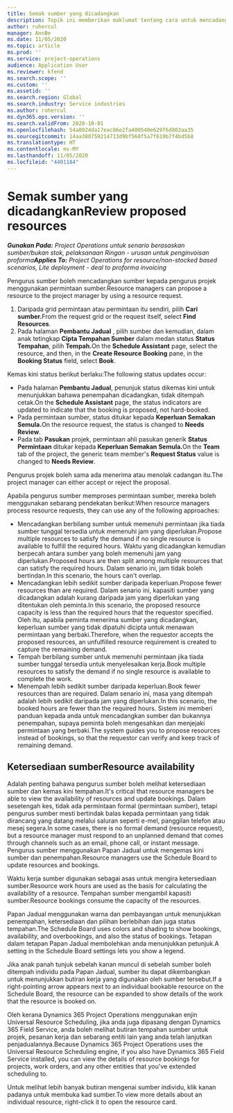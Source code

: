 ```yaml
---
title: Semak sumber yang dicadangkan
description: Topik ini memberikan maklumat tentang cara untuk mencadang sumber projek.
author: ruhercul
manager: AnnBe
ms.date: 11/05/2020
ms.topic: article
ms.prod: ''
ms.service: project-operations
audience: Application User
ms.reviewer: kfend
ms.search.scope: ''
ms.custom: ''
ms.assetid: ''
ms.search.region: Global
ms.search.industry: Service industries
ms.author: ruhercul
ms.dyn365.ops.version: ''
ms.search.validFrom: 2020-10-01
ms.openlocfilehash: 54a0924da17eac86e2fa400540e629f6d803aa35
ms.sourcegitcommit: 14aa380759214713d9bf560f5a7f619b7f4bd5b8
ms.translationtype: HT
ms.contentlocale: ms-MY
ms.lasthandoff: 11/05/2020
ms.locfileid: "4401184"
---
```

# <a name="review-proposed-resources"></a><span data-ttu-id="8e91e-103">Semak sumber yang dicadangkan</span><span class="sxs-lookup"><span data-stu-id="8e91e-103">Review proposed resources</span></span>

<span data-ttu-id="8e91e-104">_**Gunakan Pada:** Project Operations untuk senario berasaskan sumber/bukan stok, pelaksanaan Ringan - urusan untuk penginvoisan proforma_</span><span class="sxs-lookup"><span data-stu-id="8e91e-104">_**Applies To:** Project Operations for resource/non-stocked based scenarios, Lite deployment - deal to proforma invoicing_</span></span>

<span data-ttu-id="8e91e-105">Pengurus sumber boleh mencadangkan sumber kepada pengurus projek menggunakan permintaan sumber.</span><span class="sxs-lookup"><span data-stu-id="8e91e-105">Resource managers can propose a resource to the project manager by using a resource request.</span></span>

1. <span data-ttu-id="8e91e-106">Daripada grid permintaan atau permintaan itu sendiri, pilih **Cari sumber.**</span><span class="sxs-lookup"><span data-stu-id="8e91e-106">From the request grid or the request itself, select **Find Resources**.</span></span>
2. <span data-ttu-id="8e91e-107">Pada halaman **Pembantu Jadual** , pilih sumber dan kemudian, dalam anak tetingkap **Cipta Tempahan Sumber** dalam medan status **Status Tempahan**, pilih **Tempah.**</span><span class="sxs-lookup"><span data-stu-id="8e91e-107">On the **Schedule Assistant** page, select the resource, and then, in the **Create Resource Booking** pane, in the **Booking Status** field, select **Book**.</span></span>

<span data-ttu-id="8e91e-108">Kemas kini status berikut berlaku:</span><span class="sxs-lookup"><span data-stu-id="8e91e-108">The following status updates occur:</span></span>

- <span data-ttu-id="8e91e-109">Pada halaman **Pembantu Jadual**, penunjuk status dikemas kini untuk menunjukkan bahawa penempahan dicadangkan, tidak ditempah cetak.</span><span class="sxs-lookup"><span data-stu-id="8e91e-109">On the **Schedule Assistant** page, the status indicators are updated to indicate that the booking is proposed, not hard-booked.</span></span>
- <span data-ttu-id="8e91e-110">Pada permintaan sumber, status ditukar kepada **Keperluan Semakan Semula.**</span><span class="sxs-lookup"><span data-stu-id="8e91e-110">On the resource request, the status is changed to **Needs Review**.</span></span>
- <span data-ttu-id="8e91e-111">Pada tab **Pasukan** projek, permintaan ahli pasukan generik **Status Permintaan** ditukar kepada **Keperluan Semakan Semula.**</span><span class="sxs-lookup"><span data-stu-id="8e91e-111">On the **Team** tab of the project, the generic team member's **Request Status** value is changed to **Needs Review**.</span></span>

<span data-ttu-id="8e91e-112">Pengurus projek boleh sama ada menerima atau menolak cadangan itu.</span><span class="sxs-lookup"><span data-stu-id="8e91e-112">The project manager can either accept or reject the proposal.</span></span>

<span data-ttu-id="8e91e-113">Apabila pengurus sumber memproses permintaan sumber, mereka boleh menggunakan sebarang pendekatan berikut:</span><span class="sxs-lookup"><span data-stu-id="8e91e-113">When resource managers process resource requests, they can use any of the following approaches:</span></span>

- <span data-ttu-id="8e91e-114">Mencadangkan berbilang sumber untuk memenuhi permintaan jika tiada sumber tunggal tersedia untuk memenuhi jam yang diperlukan.</span><span class="sxs-lookup"><span data-stu-id="8e91e-114">Propose multiple resources to satisfy the demand if no single resource is available to fulfill the required hours.</span></span> <span data-ttu-id="8e91e-115">Waktu yang dicadangkan kemudian berpecah antara sumber yang boleh memenuhi jam yang diperlukan.</span><span class="sxs-lookup"><span data-stu-id="8e91e-115">Proposed hours are then split among multiple resources that can satisfy the required hours.</span></span> <span data-ttu-id="8e91e-116">Dalam senario ini, jam tidak boleh bertindan.</span><span class="sxs-lookup"><span data-stu-id="8e91e-116">In this scenario, the hours can't overlap.</span></span>
- <span data-ttu-id="8e91e-117">Mencadangkan lebih sedikit sumber daripada keperluan.</span><span class="sxs-lookup"><span data-stu-id="8e91e-117">Propose fewer resources than are required.</span></span> <span data-ttu-id="8e91e-118">Dalam senario ini, kapasiti sumber yang dicadangkan adalah kurang daripada jam yang diperlukan yang ditentukan oleh peminta.</span><span class="sxs-lookup"><span data-stu-id="8e91e-118">In this scenario, the proposed resource capacity is less than the required hours that the requestor specified.</span></span> <span data-ttu-id="8e91e-119">Oleh itu, apabila peminta menerima sumber yang dicadangkan, keperluan sumber yang tidak dipatuhi dicipta untuk menawan permintaan yang berbaki.</span><span class="sxs-lookup"><span data-stu-id="8e91e-119">Therefore, when the requestor accepts the proposed resources, an unfulfilled resource requirement is created to capture the remaining demand.</span></span>
- <span data-ttu-id="8e91e-120">Tempah berbilang sumber untuk memenuhi permintaan jika tiada sumber tunggal tersedia untuk menyelesaikan kerja.</span><span class="sxs-lookup"><span data-stu-id="8e91e-120">Book multiple resources to satisfy the demand if no single resource is available to complete the work.</span></span>
- <span data-ttu-id="8e91e-121">Menempah lebih sedikit sumber daripada keperluan.</span><span class="sxs-lookup"><span data-stu-id="8e91e-121">Book fewer resources than are required.</span></span> <span data-ttu-id="8e91e-122">Dalam senario ini, masa yang ditempah adalah lebih sedikit daripada jam yang diperlukan.</span><span class="sxs-lookup"><span data-stu-id="8e91e-122">In this scenario, the booked hours are fewer than the required hours.</span></span> <span data-ttu-id="8e91e-123">Sistem ini memberi panduan kepada anda untuk mencadangkan sumber dan bukannya penempahan, supaya peminta boleh mengesahkan dan menjejaki permintaan yang berbaki.</span><span class="sxs-lookup"><span data-stu-id="8e91e-123">The system guides you to propose resources instead of bookings, so that the requestor can verify and keep track of remaining demand.</span></span>

## <a name="resource-availability"></a><span data-ttu-id="8e91e-124">Ketersediaan sumber</span><span class="sxs-lookup"><span data-stu-id="8e91e-124">Resource availability</span></span>

<span data-ttu-id="8e91e-125">Adalah penting bahawa pengurus sumber boleh melihat ketersediaan sumber dan kemas kini tempahan.</span><span class="sxs-lookup"><span data-stu-id="8e91e-125">It's critical that resource managers be able to view the availability of resources and update bookings.</span></span> <span data-ttu-id="8e91e-126">Dalam sesetengah kes, tidak ada permintaan formal (permintaan sumber), tetapi pengurus sumber mesti bertindak balas kepada permintaan yang tidak dirancang yang datang melalui saluran seperti e-mel, panggilan telefon atau mesej segera.</span><span class="sxs-lookup"><span data-stu-id="8e91e-126">In some cases, there is no formal demand (resource request), but a resource manager must respond to an unplanned demand that comes through channels such as an email, phone call, or instant message.</span></span> <span data-ttu-id="8e91e-127">Pengurus sumber menggunakan Papan Jadual untuk mengemas kini sumber dan penempahan.</span><span class="sxs-lookup"><span data-stu-id="8e91e-127">Resource managers use the Schedule Board to update resources and bookings.</span></span>

<span data-ttu-id="8e91e-128">Waktu kerja sumber digunakan sebagai asas untuk mengira ketersediaan sumber.</span><span class="sxs-lookup"><span data-stu-id="8e91e-128">Resource work hours are used as the basis for calculating the availability of a resource.</span></span> <span data-ttu-id="8e91e-129">Tempahan sumber mengambil kapasiti sumber.</span><span class="sxs-lookup"><span data-stu-id="8e91e-129">Resource bookings consume the capacity of the resources.</span></span>

<span data-ttu-id="8e91e-130">Papan Jadual menggunakan warna dan pembayangan untuk menunjukkan penempahan, ketersediaan dan pilihan berlebihan dan juga status tempahan.</span><span class="sxs-lookup"><span data-stu-id="8e91e-130">The Schedule Board uses colors and shading to show bookings, availability, and overbookings, and also the status of bookings.</span></span> <span data-ttu-id="8e91e-131">Tetapan dalam tetapan Papan Jadual membolehkan anda menunjukkan petunjuk.</span><span class="sxs-lookup"><span data-stu-id="8e91e-131">A setting in the Schedule Board settings lets you show a legend.</span></span>

<span data-ttu-id="8e91e-132">Jika anak panah tunjuk sebelah kanan muncul di sebelah sumber boleh ditempah individu pada Papan Jadual, sumber itu dapat dikembangkan untuk menunjukkan butiran kerja yang digunakan oleh sumber tersebut.</span><span class="sxs-lookup"><span data-stu-id="8e91e-132">If a right-pointing arrow appears next to an individual bookable resource on the Schedule Board, the resource can be expanded to show details of the work that the resource is booked on.</span></span>

<span data-ttu-id="8e91e-133">Oleh kerana Dynamics 365 Project Operations menggunakan enjin Universal Resource Scheduling, jika anda juga dipasang dengan Dynamics 365 Field Service, anda boleh melihat butiran tempahan sumber untuk projek, pesanan kerja dan sebarang entiti lain yang anda telah lanjutkan penjadualannya.</span><span class="sxs-lookup"><span data-stu-id="8e91e-133">Because Dynamics 365 Project Operations uses the Universal Resource Scheduling engine, if you also have Dynamics 365 Field Service installed, you can view the details of resource bookings for projects, work orders, and any other entities that you've extended scheduling to.</span></span>

<span data-ttu-id="8e91e-134">Untuk melihat lebih banyak butiran mengenai sumber individu, klik kanan padanya untuk membuka kad sumber.</span><span class="sxs-lookup"><span data-stu-id="8e91e-134">To view more details about an individual resource, right-click it to open the resource card.</span></span>

